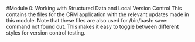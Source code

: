 #Module 0: Working with Structured Data and Local Version Control
This contains the files for the CRM application with the relevant updates
made in this module. Note that these files are also used for
/bin/bash: save: command not found
out. This makes it easy to toggle between different styles for version
control testing.
